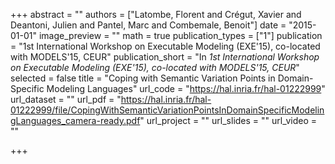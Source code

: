 +++
abstract = ""
authors = ["Latombe, Florent and Crégut, Xavier and Deantoni, Julien and Pantel, Marc and Combemale, Benoit"]
date = "2015-01-01"
image_preview = ""
math = true
publication_types = ["1"]
publication = "1st International Workshop on Executable Modeling (EXE'15), co-located with MODELS'15, CEUR"
publication_short = "In *1st International Workshop on Executable Modeling (EXE'15), co-located with MODELS'15, CEUR*"
selected = false
title = "Coping with Semantic Variation Points in Domain-Specific Modeling Languages"
url_code = "https://hal.inria.fr/hal-01222999"
url_dataset = ""
url_pdf = "https://hal.inria.fr/hal-01222999/file/CopingWithSemanticVariationPointsInDomainSpecificModelingLanguages_camera-ready.pdf"
url_project = ""
url_slides = ""
url_video = ""

+++
